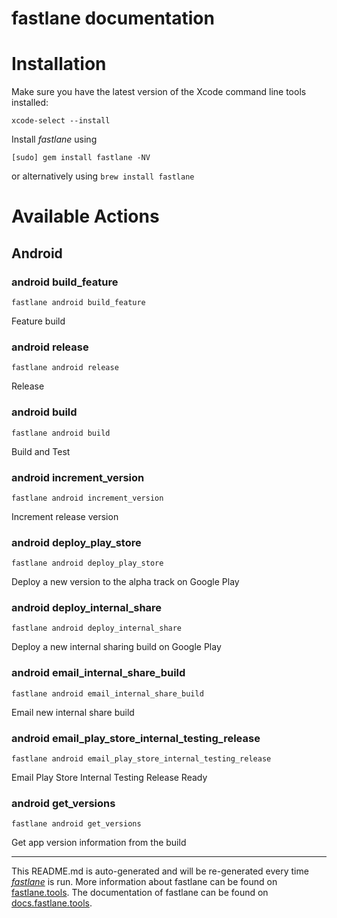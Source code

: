 fastlane documentation
================
# Installation

Make sure you have the latest version of the Xcode command line tools installed:

```
xcode-select --install
```

Install _fastlane_ using
```
[sudo] gem install fastlane -NV
```
or alternatively using `brew install fastlane`

# Available Actions
## Android
### android build_feature
```
fastlane android build_feature
```
Feature build
### android release
```
fastlane android release
```
Release
### android build
```
fastlane android build
```
Build and Test
### android increment_version
```
fastlane android increment_version
```
Increment release version
### android deploy_play_store
```
fastlane android deploy_play_store
```
Deploy a new version to the alpha track on Google Play
### android deploy_internal_share
```
fastlane android deploy_internal_share
```
Deploy a new internal sharing build on Google Play
### android email_internal_share_build
```
fastlane android email_internal_share_build
```
Email new internal share build
### android email_play_store_internal_testing_release
```
fastlane android email_play_store_internal_testing_release
```
Email Play Store Internal Testing Release Ready
### android get_versions
```
fastlane android get_versions
```
Get app version information from the build

----

This README.md is auto-generated and will be re-generated every time [_fastlane_](https://fastlane.tools) is run.
More information about fastlane can be found on [fastlane.tools](https://fastlane.tools).
The documentation of fastlane can be found on [docs.fastlane.tools](https://docs.fastlane.tools).
